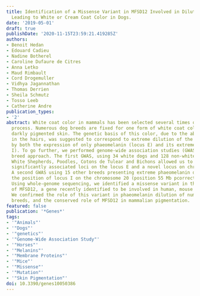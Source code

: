 ```yaml
---
title: Identification of a Missense Variant in MFSD12 Involved in Dilution of Phaeomelanin
  Leading to White or Cream Coat Color in Dogs.
date: '2019-05-01'
draft: true
publishDate: '2020-11-15T23:59:21.419285Z'
authors:
- Benoit Hedan
- Edouard Cadieu
- Nadine Botherel
- Caroline Dufaure de Citres
- Anna Letko
- Maud Rimbault
- Cord Drogemuller
- Vidhya Jagannathan
- Thomas Derrien
- Sheila Schmutz
- Tosso Leeb
- Catherine Andre
publication_types:
- '2'
abstract: White coat color in mammals has been selected several times during the domestication
  process. Numerous dog breeds are fixed for one form of white coat color that involves
  darkly pigmented skin. The genetic basis of this color, due to the absence of pigment
  in the hairs, was suggested to correspond to extreme dilution of the phaeomelanin,
  by both the expression of only phaeomelanin (locus E) and its extreme dilution (locus
  I). To go further, we performed genome-wide association studies (GWAS) using a multiple
  breed approach. The first GWAS, using 34 white dogs and 128 non-white dogs, including
  White Shepherds, Poodles, Cotons de Tulear and Bichons allowed us to identify two
  significantly associated loci on the locus E and a novel locus on chromosome 20.
  A second GWAS using 15 other breeds presenting extreme phaeomelanin dilution confirmed
  the position of locus I on the chromosome 20 (position 55 Mb pcorrected = 6 x 10(-13)).
  Using whole-genome sequencing, we identified a missense variant in the first exon
  of MFSD12, a gene recently identified to be involved in human, mouse and horse pigmentation.
  We confirmed the role of this variant in phaeomelanin dilution of numerous canine
  breeds, and the conserved role of MFSD12 in mammalian pigmentation.
featured: false
publication: '*Genes*'
tags:
- '"Animals"'
- '"Dogs"'
- '"genetics"'
- '"Genome-Wide Association Study"'
- '"Horses"'
- '"Melanins"'
- '"Membrane Proteins"'
- '"Mice"'
- '"Missense"'
- '"Mutation"'
- '"Skin Pigmentation"'
doi: 10.3390/genes10050386
---
```


